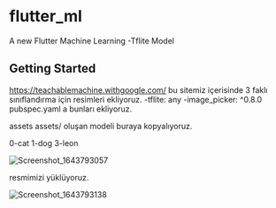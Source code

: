 # flutter_ml

A new Flutter Machine Learning -Tflite Model 

## Getting Started
https://teachablemachine.withgoogle.com/ bu sitemiz içerisinde
3 faklı sınıflandırma için resimleri ekliyoruz.
-tflite: any
-image_picker: ^0.8.0
pubspec.yaml a bunları ekliyoruz.

assets
  assets/
  oluşan modeli buraya kopyalıyoruz.
  
  
0-cat
1-dog
3-leon

![Screenshot_1643793057](https://user-images.githubusercontent.com/52664615/152124866-51be3a2f-6b4b-4cd2-87f4-6a776026fc93.png)

resmimizi yüklüyoruz.


![Screenshot_1643793138](https://user-images.githubusercontent.com/52664615/152125076-84d90c97-25c6-4910-b331-02cf7c9b8355.png)

